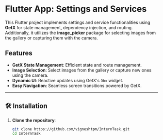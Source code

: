# Flutter App: Settings and Services

This Flutter project implements settings and service functionalities using **GetX** for state management, dependency injection, and routing. Additionally, it utilizes the **image_picker** package for selecting images from the gallery or capturing them with the camera.

## Features

- **GetX State Management**: Efficient state and route management.
- **Image Selection**: Select images from the gallery or capture new ones using the camera.
- **Dynamic UI**: Reactive updates using GetX's `Obx` widget.
- **Easy Navigation**: Seamless screen transitions powered by GetX.

---

## 🛠️ Installation

1. **Clone the repository**:
   ```bash
   git clone https://github.com/vigneshtpm/InternTask.git
   cd InternTask
